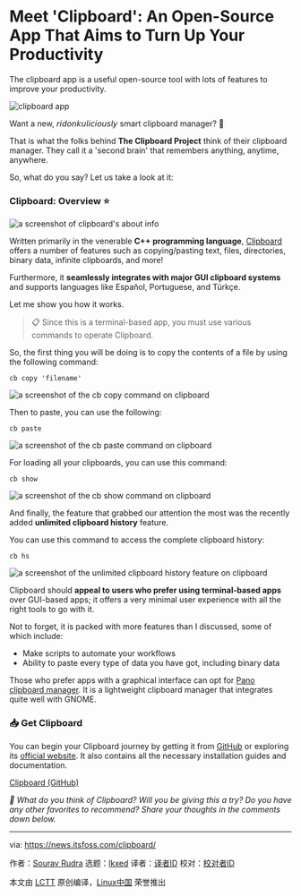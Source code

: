[#]: subject: "Meet 'Clipboard': An Open-Source App That Aims to Turn Up Your Productivity"
[#]: via: "https://news.itsfoss.com/clipboard/"
[#]: author: "Sourav Rudra https://news.itsfoss.com/author/sourav/"
[#]: collector: "lkxed"
[#]: translator: "geekpi"
[#]: reviewer: " "
[#]: publisher: " "
[#]: url: " "

Meet 'Clipboard': An Open-Source App That Aims to Turn Up Your Productivity
======

The clipboard app is a useful open-source tool with lots of features to improve your productivity.

![clipboard app][1]

Want a new, 𝘳𝘪𝘥𝘰𝘯𝘬𝘶𝘭𝘪𝘤𝘪𝘰𝘶𝘴𝘭𝘺 smart clipboard manager? 🤔

That is what the folks behind **The Clipboard Project** think of their clipboard manager. They call it a 'second brain' that remembers anything, anytime, anywhere.

So, what do you say? Let us take a look at it:

### Clipboard: Overview ⭐

![a screenshot of clipboard's about info][2]

Written primarily in the venerable **C++ programming language**, [Clipboard][3] offers a number of features such as copying/pasting text, files, directories, binary data, infinite clipboards, and more!

Furthermore, it **seamlessly integrates with major GUI clipboard systems** and supports languages like Español, Portuguese, and Türkçe.

Let me show you how it works.

> 📋 Since this is a terminal-based app, you must use various commands to operate Clipboard.

So, the first thing you will be doing is to copy the contents of a file by using the following command:

```
cb copy 'filename'
```

![a screenshot of the cb copy command on clipboard][4]

Then to paste, you can use the following:

```
cb paste
```

![a screenshot of the cb paste command on clipboard][5]

For loading all your clipboards, you can use this command:

```
cb show
```

![a screenshot of the cb show command on clipboard][6]

And finally, the feature that grabbed our attention the most was the recently added **unlimited clipboard history** feature.

You can use this command to access the complete clipboard history:

```
cb hs
```

![a screenshot of the unlimited clipboard history feature on clipboard][7]

Clipboard should **appeal to users who prefer using terminal-based apps** over GUI-based apps; it offers a very minimal user experience with all the right tools to go with it.

Not to forget, it is packed with more features than I discussed, some of which include:

- Make scripts to automate your workflows
- Ability to paste every type of data you have got, including binary data

Those who prefer apps with a graphical interface can opt for [Pano clipboard manager][8]. It is a lightweight clipboard manager that integrates quite well with GNOME.

### 📥 Get Clipboard

You can begin your Clipboard journey by getting it from [GitHub][9] or exploring its [official website][10]. It also contains all the necessary installation guides and documentation.

[Clipboard (GitHub)][11]

_💬 What do you think of Clipboard? Will you be giving this a try? Do you have any other favorites to recommend? Share your thoughts in the comments down below._

--------------------------------------------------------------------------------

via: https://news.itsfoss.com/clipboard/

作者：[Sourav Rudra][a]
选题：[lkxed][b]
译者：[译者ID](https://github.com/译者ID)
校对：[校对者ID](https://github.com/校对者ID)

本文由 [LCTT](https://github.com/LCTT/TranslateProject) 原创编译，[Linux中国](https://linux.cn/) 荣誉推出

[a]: https://news.itsfoss.com/author/sourav/
[b]: https://github.com/lkxed/
[1]: https://news.itsfoss.com/content/images/size/w1304/2023/06/clipboard-first-look.jpg
[2]: https://news.itsfoss.com/content/images/2023/06/1-cb-info.png
[3]: https://getclipboard.app/
[4]: https://news.itsfoss.com/content/images/2023/06/2-cb-copy.png
[5]: https://news.itsfoss.com/content/images/2023/06/3-cb-paste.png
[6]: https://news.itsfoss.com/content/images/2023/06/4-cb-show.png
[7]: https://news.itsfoss.com/content/images/2023/06/5-cb-hs.png
[8]: https://news.itsfoss.com/pano-clipboard-manager/
[9]: https://github.com/Slackadays/Clipboard
[10]: https://getclipboard.app/
[11]: https://github.com/Slackadays/Clipboard
